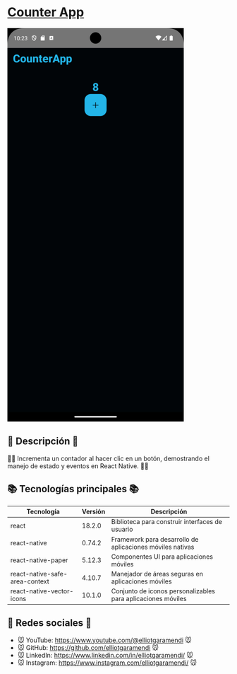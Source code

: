 # [Counter App](https://github.com/elliotgaramendi/devtalles/tree/develop/react-native/02-CounterApp)

[![Counter App](./rn-02-CounterApp.png)](https://github.com/elliotgaramendi/devtalles/tree/develop/react-native/02-CounterApp)

## 📜 Descripción 📜

👨‍💻 Incrementa un contador al hacer clic en un botón, demostrando el manejo de estado y eventos en React Native. 👨‍💻

## 📚 Tecnologías principales 📚

| Tecnología                     | Versión | Descripción                                                  |
| ------------------------------ | ------- | ------------------------------------------------------------ |
| react                          | 18.2.0  | Biblioteca para construir interfaces de usuario              |
| react-native                   | 0.74.2  | Framework para desarrollo de aplicaciones móviles nativas    |
| react-native-paper             | 5.12.3  | Componentes UI para aplicaciones móviles                     |
| react-native-safe-area-context | 4.10.7  | Manejador de áreas seguras en aplicaciones móviles           |
| react-native-vector-icons      | 10.1.0  | Conjunto de iconos personalizables para aplicaciones móviles |

## 🤗 Redes sociales 🤗

- 🐭 YouTube: https://www.youtube.com/@elliotgaramendi 🐭
- 🐭 GitHub: https://github.com/elliotgaramendi 🐭
- 🐭 LinkedIn: https://www.linkedin.com/in/elliotgaramendi/ 🐭
- 🐭 Instagram: https://www.instagram.com/elliotgaramendi/ 🐭
